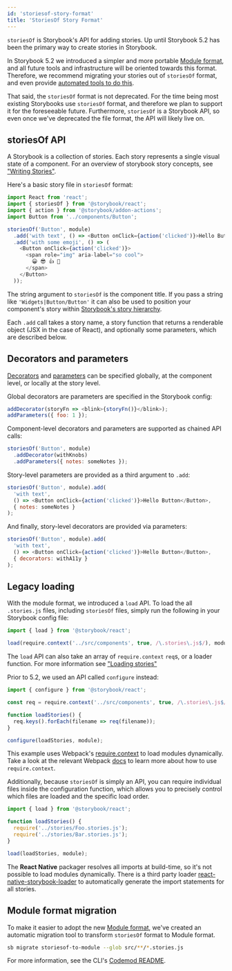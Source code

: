 ```yaml
---
id: 'storiesof-story-format'
title: 'StoriesOf Story Format'
---
```


`storiesOf` is Storybook's API for adding stories. Up until Storybook 5.2 has been the primary way to create stories in Storybook.

In Storybook 5.2 we introduced a simpler and more portable [Module format](../module-story-format/), and all future tools and infrastructure will be oriented towards this format. Therefore, we recommend migrating your stories out of `storiesOf` format, and even provide [automated tools to do this](#module-format-migration).

That said, the `storiesOf` format is not deprecated. For the time being most existing Storybooks use `storiesOf` format, and therefore we plan to support it for the foreseeable future. Furthermore, `storiesOf` is a Storybook API, so even once we've deprecated the file format, the API will likely live on.

## storiesOf API

A Storybook is a collection of stories. Each story represents a single visual state of a component. For an overview of storybook story concepts, see ["Writing Stories"](../../basics/writing-stories/).

Here's a basic story file in `storiesOf` format:

```js
import React from 'react';
import { storiesOf } from '@storybook/react';
import { action } from '@storybook/addon-actions';
import Button from '../components/Button';

storiesOf('Button', module)
  .add('with text', () => <Button onClick={action('clicked')}>Hello Button</Button>)
  .add('with some emoji', () => (
    <Button onClick={action('clicked')}>
      <span role="img" aria-label="so cool">
        😀 😎 👍 💯
      </span>
    </Button>
  ));
```

The string argument to `storiesOf` is the component title. If you pass a string like `'Widgets|Button/Button'` it can also be used to position your component's story within [Storybook's story hierarchy](../../basics/writing-stories/#story-hierarchy).

Each `.add` call takes a story name, a story function that returns a renderable object (JSX in the case of React), and optionally some parameters, which are described below.

## Decorators and parameters

[Decorators](../../basics/writing-stories/#decorators) and [parameters](../../basics/writing-stories/#parameters) can be specified globally, at the component level, or locally at the story level.

Global decorators are parameters are specified in the Storybook config:

```js
addDecorator(storyFn => <blink>{storyFn()}</blink>);
addParameters({ foo: 1 });
```

Component-level decorators and parameters are supported as chained API calls:

```js
storiesOf('Button', module)
  .addDecorator(withKnobs)
  .addParameters({ notes: someNotes });
```

Story-level parameters are provided as a third argument to `.add`:

```js
storiesOf('Button', module).add(
  'with text',
  () => <Button onClick={action('clicked')}>Hello Button</Button>,
  { notes: someNotes }
);
```

And finally, story-level decorators are provided via parameters:

```js
storiesOf('Button', module).add(
  'with text',
  () => <Button onClick={action('clicked')}>Hello Button</Button>,
  { decorators: withA11y }
);
```

## Legacy loading

With the module format, we introduced a `load` API. To load the all `.stories.js` files, including `storiesOf` files, simply run the following in your Storybook config file:

```js
import { load } from '@storybook/react';

load(require.context('../src/components', true, /\.stories\.js$/), module);
```

The `load` API can also take an array of `require.context` `req`s, or a loader function. For more information see ["Loading stories"](../../basics/writing-stories/#loading-stories)

Prior to 5.2, we used an API called `configure` instead:

```js
import { configure } from '@storybook/react';

const req = require.context('../src/components', true, /\.stories\.js$/);

function loadStories() {
  req.keys().forEach(filename => req(filename));
}

configure(loadStories, module);
```

This example uses Webpack's [require.context](https://webpack.js.org/guides/dependency-management/#require-context) to load modules dynamically. Take a look at the relevant Webpack [docs](https://webpack.js.org/guides/dependency-management/#require-context) to learn more about how to use `require.context`.

Additionally, because `storiesOf` is simply an API, you can require individual files inside the configuration function, which allows you to precisely control which files are loaded and the specific load order.

```js
import { load } from '@storybook/react';

function loadStories() {
  require('../stories/Foo.stories.js');
  require('../stories/Bar.stories.js');
}

load(loadStories, module);
```

The **React Native** packager resolves all imports at build-time, so it's not possible to load modules dynamically. There is a third party loader [react-native-storybook-loader](https://github.com/elderfo/react-native-storybook-loader) to automatically generate the import statements for all stories.

## Module format migration

To make it easier to adopt the new [Module format](../module-story-format/), we've created an automatic migration tool to transform `storiesOf` format to Module format.

```sh
sb migrate storiesof-to-module --glob src/**/*.stories.js
```

For more information, see the CLI's [Codemod README](https://github.com/storybookjs/storybook/tree/next/lib/codemod).
